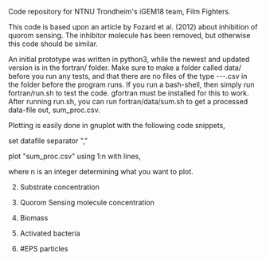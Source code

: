 Code repository for NTNU Trondheim's iGEM18 team, Film Fighters.

This code is based upon an article by Fozard et al. (2012) about inhibition of
quorom sensing. The inhibitor molecule has been removed, but otherwise this
code should be similar.

An initial prototype was written in python3, while the newest and updated
version is in the fortran/ folder. Make sure to make a folder called data/
before you run any tests, and that there are no files of the type ---.csv in
the folder before the program runs. If you run a bash-shell, then simply run
fortran/run.sh to test the code. gfortran must be installed for this to work.
After running run.sh, you can run fortran/data/sum.sh to get a processed
data-file out, sum_proc.csv.

Plotting is easily done in gnuplot with the following code snippets,

set datafile separator ","

plot "sum_proc.csv" using 1:n with lines,

where n is an integer determining what you want to plot.

2) Substrate concentration

3) Quorom Sensing molecule concentration

4) Biomass

5) Activated bacteria

6) #EPS particles

